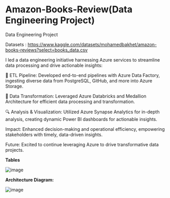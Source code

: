 # Amazon-Books-Review(Data Engineering Project)
Data Engineering Project

Datasets : https://www.kaggle.com/datasets/mohamedbakhet/amazon-books-reviews?select=books_data.csv

I led a data engineering initiative harnessing Azure services to streamline data processing and drive actionable insights:

🔧 ETL Pipeline: Developed end-to-end pipelines with Azure Data Factory, ingesting diverse data from PostgreSQL, GitHub, and more into Azure Storage.

🔄 Data Transformation: Leveraged Azure Databricks and Medallion Architecture for efficient data processing and transformation.

🔍 Analysis & Visualization: Utilized Azure Synapse Analytics for in-depth analysis, creating dynamic Power BI dashboards for actionable insights.

Impact: Enhanced decision-making and operational efficiency, empowering stakeholders with timely, data-driven insights.

Future: Excited to continue leveraging Azure to drive transformative data projects.

  **Tables**
  
![image](https://github.com/Rooban1030/Amazon-Books-Review/assets/82220884/404c9280-c39a-4737-a57a-185568e77bdf)


**Architecture Diagram:**

![image](https://github.com/Rooban1030/Amazon-Books-Review/assets/82220884/cb1649ee-6b4e-4b7c-8416-5044e1daa3e5)
